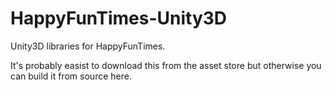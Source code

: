 HappyFunTimes-Unity3D
=====================

Unity3D libraries for HappyFunTimes.

It's probably easist to download this from the asset store but otherwise you can build it from source
here.


